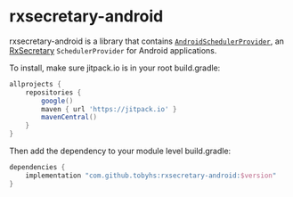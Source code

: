 # rxsecretary-android

rxsecretary-android is a library that contains
[`AndroidSchedulerProvider`](library/src/main/java/com/github/tobyhs/rxsecretary/android/AndroidSchedulerProvider.java),
an [RxSecretary](https://github.com/tobyhs/rxsecretary) `SchedulerProvider` for
Android applications.

To install, make sure jitpack.io is in your root build.gradle:
```gradle
allprojects {
    repositories {
        google()
        maven { url 'https://jitpack.io' }
        mavenCentral()
    }
}
```

Then add the dependency to your module level build.gradle:
```gradle
dependencies {
    implementation "com.github.tobyhs:rxsecretary-android:$version"
}
```
